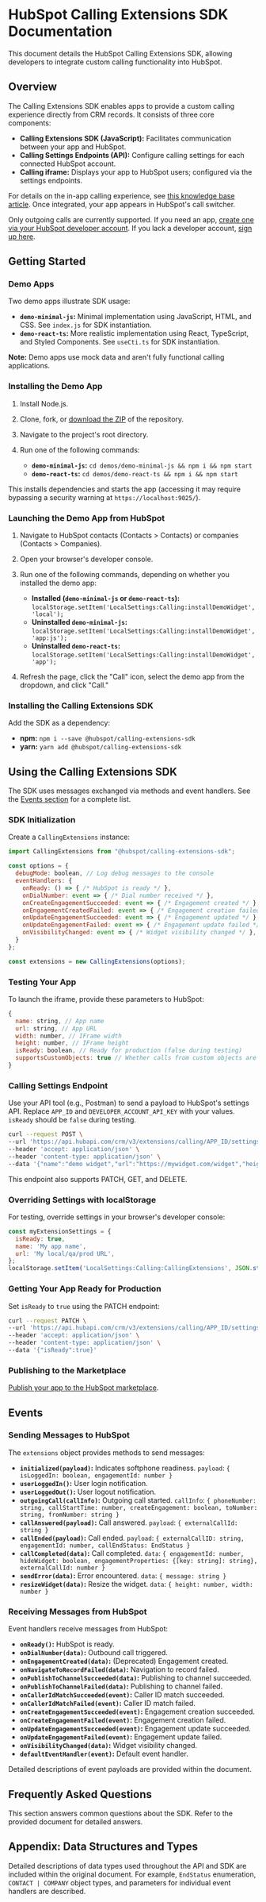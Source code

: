 # HubSpot Calling Extensions SDK Documentation

This document details the HubSpot Calling Extensions SDK, allowing developers to integrate custom calling functionality into HubSpot.

## Overview

The Calling Extensions SDK enables apps to provide a custom calling experience directly from CRM records.  It consists of three core components:

* **Calling Extensions SDK (JavaScript):** Facilitates communication between your app and HubSpot.
* **Calling Settings Endpoints (API):** Configure calling settings for each connected HubSpot account.
* **Calling iframe:**  Displays your app to HubSpot users; configured via the settings endpoints.


For details on the in-app calling experience, see [this knowledge base article](link-to-knowledge-base-article).  Once integrated, your app appears in HubSpot's call switcher.

Only outgoing calls are currently supported.  If you need an app, [create one via your HubSpot developer account](link-to-hubspot-developer-account).  If you lack a developer account, [sign up here](link-to-signup).

## Getting Started

### Demo Apps

Two demo apps illustrate SDK usage:

* **`demo-minimal-js`:** Minimal implementation using JavaScript, HTML, and CSS.  See `index.js` for SDK instantiation.
* **`demo-react-ts`:**  More realistic implementation using React, TypeScript, and Styled Components. See `useCti.ts` for SDK instantiation.

**Note:** Demo apps use mock data and aren't fully functional calling applications.

### Installing the Demo App

1. Install Node.js.
2. Clone, fork, or [download the ZIP](link-to-zip) of the repository.
3. Navigate to the project's root directory.
4. Run one of the following commands:

   * **`demo-minimal-js`:** `cd demos/demo-minimal-js && npm i && npm start`
   * **`demo-react-ts`:** `cd demos/demo-react-ts && npm i && npm start`

This installs dependencies and starts the app (accessing it may require bypassing a security warning at `https://localhost:9025/`).

### Launching the Demo App from HubSpot

1. Navigate to HubSpot contacts (Contacts > Contacts) or companies (Contacts > Companies).
2. Open your browser's developer console.
3. Run one of the following commands, depending on whether you installed the demo app:

   * **Installed (`demo-minimal-js` or `demo-react-ts`):** `localStorage.setItem('LocalSettings:Calling:installDemoWidget', 'local');`
   * **Uninstalled `demo-minimal-js`:** `localStorage.setItem('LocalSettings:Calling:installDemoWidget', 'app:js');`
   * **Uninstalled `demo-react-ts`:** `localStorage.setItem('LocalSettings:Calling:installDemoWidget', 'app');`

4. Refresh the page, click the "Call" icon, select the demo app from the dropdown, and click "Call."

### Installing the Calling Extensions SDK

Add the SDK as a dependency:

* **npm:** `npm i --save @hubspot/calling-extensions-sdk`
* **yarn:** `yarn add @hubspot/calling-extensions-sdk`

## Using the Calling Extensions SDK

The SDK uses messages exchanged via methods and event handlers.  See the [Events section](#events) for a complete list.

### SDK Initialization

Create a `CallingExtensions` instance:

```javascript
import CallingExtensions from "@hubspot/calling-extensions-sdk";

const options = {
  debugMode: boolean, // Log debug messages to the console
  eventHandlers: {
    onReady: () => { /* HubSpot is ready */ },
    onDialNumber: event => { /* Dial number received */ },
    onCreateEngagementSucceeded: event => { /* Engagement created */ },
    onEngagementCreatedFailed: event => { /* Engagement creation failed */ },
    onUpdateEngagementSucceeded: event => { /* Engagement updated */ },
    onUpdateEngagementFailed: event => { /* Engagement update failed */ },
    onVisibilityChanged: event => { /* Widget visibility changed */ },
  }
};

const extensions = new CallingExtensions(options);
```

### Testing Your App

To launch the iframe, provide these parameters to HubSpot:

```javascript
{
  name: string, // App name
  url: string, // App URL
  width: number, // IFrame width
  height: number, // IFrame height
  isReady: boolean, // Ready for production (false during testing)
  supportsCustomObjects: true // Whether calls from custom objects are supported
}
```


### Calling Settings Endpoint

Use your API tool (e.g., Postman) to send a payload to HubSpot's settings API. Replace `APP_ID` and `DEVELOPER_ACCOUNT_API_KEY` with your values.  `isReady` should be `false` during testing.

```bash
curl --request POST \
--url 'https://api.hubapi.com/crm/v3/extensions/calling/APP_ID/settings?hapikey=DEVELOPER_ACCOUNT_API_KEY' \
--header 'accept: application/json' \
--header 'content-type: application/json' \
--data '{"name":"demo widget","url":"https://mywidget.com/widget","height":600,"width":400,"isReady":false}'
```

This endpoint also supports PATCH, GET, and DELETE.

### Overriding Settings with localStorage

For testing, override settings in your browser's developer console:

```javascript
const myExtensionSettings = {
  isReady: true,
  name: 'My app name',
  url: 'My local/qa/prod URL',
};
localStorage.setItem('LocalSettings:Calling:CallingExtensions', JSON.stringify(myExtensionSettings));
```

### Getting Your App Ready for Production

Set `isReady` to `true` using the PATCH endpoint:

```bash
curl --request PATCH \
--url 'https://api.hubapi.com/crm/v3/extensions/calling/APP_ID/settings?hapikey=DEVELOPER_ACCOUNT_API_KEY' \
--header 'accept: application/json' \
--header 'content-type: application/json' \
--data '{"isReady":true}'
```

### Publishing to the Marketplace

[Publish your app to the HubSpot marketplace](link-to-marketplace-publishing).


## Events

### Sending Messages to HubSpot

The `extensions` object provides methods to send messages:

* **`initialized(payload)`:**  Indicates softphone readiness.  `payload`: `{ isLoggedIn: boolean, engagementId: number }`
* **`userLoggedIn()`:** User login notification.
* **`userLoggedOut()`:** User logout notification.
* **`outgoingCall(callInfo)`:** Outgoing call started.  `callInfo`: `{ phoneNumber: string, callStartTime: number, createEngagement: boolean, toNumber: string, fromNumber: string }`
* **`callAnswered(payload)`:** Call answered. `payload`: `{ externalCallId: string }`
* **`callEnded(payload)`:** Call ended. `payload`: `{ externalCallID: string, engagementId: number, callEndStatus: EndStatus }`
* **`callCompleted(data)`:** Call completed. `data`: `{ engagementId: number, hideWidget: boolean, engagementProperties: {[key: string]: string}, externalCallId: number }`
* **`sendError(data)`:** Error encountered. `data`: `{ message: string }`
* **`resizeWidget(data)`:** Resize the widget. `data`: `{ height: number, width: number }`


### Receiving Messages from HubSpot

Event handlers receive messages from HubSpot:

* **`onReady()`:** HubSpot is ready.
* **`onDialNumber(data)`:** Outbound call triggered.
* **`onEngagementCreated(data)`:** (Deprecated) Engagement created.
* **`onNavigateToRecordFailed(data)`:** Navigation to record failed.
* **`onPublishToChannelSucceeded(data)`:** Publishing to channel succeeded.
* **`onPublishToChannelFailed(data)`:** Publishing to channel failed.
* **`onCallerIdMatchSucceeded(event)`:** Caller ID match succeeded.
* **`onCallerIdMatchFailed(event)`:** Caller ID match failed.
* **`onCreateEngagementSucceeded(event)`:** Engagement creation succeeded.
* **`onCreateEngagementFailed(event)`:** Engagement creation failed.
* **`onUpdateEngagementSucceeded(event)`:** Engagement update succeeded.
* **`onUpdateEngagementFailed(event)`:** Engagement update failed.
* **`onVisibilityChanged(data)`:** Widget visibility changed.
* **`defaultEventHandler(event)`:** Default event handler.


Detailed descriptions of event payloads are provided within the document.


## Frequently Asked Questions

This section answers common questions about the SDK.  Refer to the provided document for detailed answers.


## Appendix:  Data Structures and Types

Detailed descriptions of data types used throughout the API and SDK are included within the original document.  For example,  `EndStatus` enumeration,  `CONTACT | COMPANY` object types, and parameters for individual event handlers are described.
